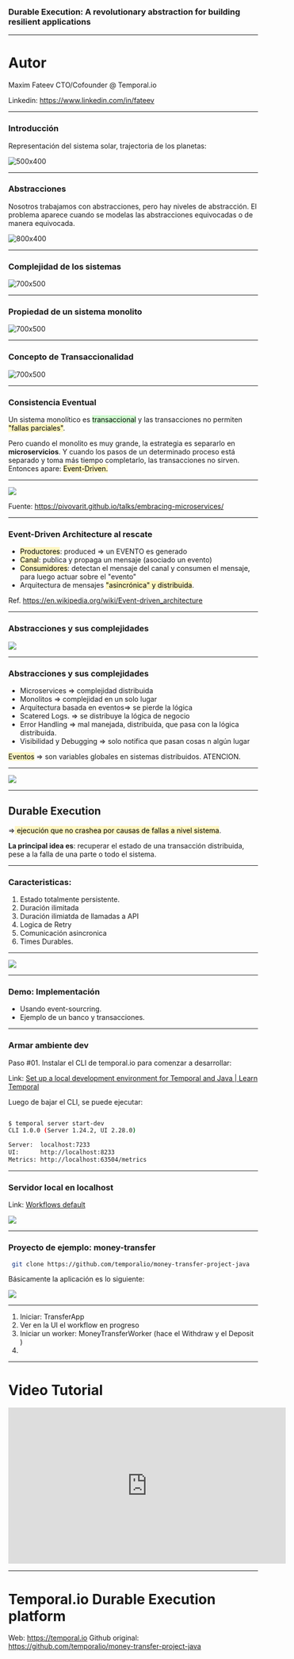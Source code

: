 ### Durable Execution: A revolutionary abstraction for building resilient applications

---

# Autor

Maxim Fateev
CTO/Cofounder @ Temporal.io

Linkedin: https://www.linkedin.com/in/fateev

---
### Introducción

Representación del sistema solar, trajectoria de los planetas:

![500x400](../../images/sistema_solar_trajectoria_planetas_real.png)

---
### Abstracciones

Nosotros trabajamos con abstracciones, pero hay niveles de abstracción. El problema aparece cuando se modelas las abstracciones equivocadas o de manera equivocada.

![800x400](../../images/sistema_solar_copernico.png)

---
### Complejidad de los sistemas

![700x500](../../images/durable_execution_complexity.png)

---
### Propiedad de un sistema monolito

![700x500](../../images/durable_execution_monolito_transaccion.png)


---
### Concepto de Transaccionalidad

![700x500](../../images/durable_execution_transaccional.png)

---

### Consistencia Eventual

Un sistema monolítico es <mark style="background: #BBFABBA6;">transaccional</mark> y las transacciones no permiten <mark style="background: #FFF3A3A6;">"fallas parciales"</mark>.

Pero cuando el monolito es muy grande, la estrategia es separarlo en **microservicios**. Y cuando los pasos de un determinado proceso está separado y toma más tiempo completarlo, las transacciones no sirven. Entonces apare: <mark style="background: #FFF3A3A6;">Event-Driven.</mark>

---

![](../../images/monolith_to_microservices.png)

Fuente: https://pivovarit.github.io/talks/embracing-microservices/

---
### Event-Driven Architecture al rescate

 - <mark style="background: #FFF3A3A6;">Productores</mark>: produced => un EVENTO es generado
 - <mark style="background: #FFF3A3A6;">Canal</mark>: publica y propaga un mensaje (asociado un evento)
- <mark style="background: #FFF3A3A6;">Consumidores</mark>: detectan el mensaje del canal y consumen el mensaje, para luego actuar sobre el "evento"
- Arquitectura de mensajes <mark style="background: #FFF3A3A6;">"asincrónica" y distribuida</mark>.

Ref. https://en.wikipedia.org/wiki/Event-driven_architecture

---
### Abstracciones y sus complejidades

![](../../images/monolith_vs_microservices.jpg)


---
### Abstracciones y sus complejidades

 - Microservices => complejidad distribuida
 - Monolitos => complejidad en un solo lugar
 - Arquitectura basada en eventos=> se pierde la lógica
 - Scatered Logs. => se distribuye la lógica de negocio
 - Error Handling => mal manejada, distribuida, que pasa con la lógica distribuida.
 - Visibilidad y Debugging => solo notifica que pasan cosas n algún lugar

<mark style="background: #FFF3A3A6;">Eventos</mark> => son variables globales en sistemas distribuidos. ATENCION.

---

![](../../images/event_driven_architecture_schema.png)

---
## Durable Execution 

=><mark style="background: #FFF3A3A6;"> ejecución que no crashea por causas de fallas a nivel sistema</mark>.

**La principal idea es**: recuperar el estado de una transacción distribuida, pese a la falla de una parte o todo el sistema.

---
### Caracteristicas:

1. Estado totalmente persistente.
2. Duración ilimitada
3. Duración ilimiatda de llamadas a API
4. Logica de Retry
5. Comunicación asincronica
6. Times Durables.

---

![](../../images/durable_execution_temporal.io.png)

---

### Demo: Implementación

 - Usando event-sourcring.
 - Ejemplo de un banco y transacciones.



---
### Armar ambiente dev

Paso #01. Instalar el CLI de temporal.io para comenzar a desarrollar:

Link: [Set up a local development environment for Temporal and Java | Learn Temporal](https://learn.temporal.io/getting_started/java/dev_environment/)

Luego de bajar el CLI, se puede ejecutar:

```bash

$ temporal server start-dev
CLI 1.0.0 (Server 1.24.2, UI 2.28.0)

Server:  localhost:7233
UI:      http://localhost:8233
Metrics: http://localhost:63504/metrics

```

---
### Servidor local en localhost

Link: [Workflows default](http://localhost:8233/namespaces/default/workflows)

![](../../images/temporal.io.localhost.png)

---
### Proyecto de ejemplo: money-transfer

```bash
 git clone https://github.com/temporalio/money-transfer-project-java
```

Básicamente la aplicación es lo siguiente:

![](../../images/temporal-high-level-application-design.png)

---

1) Iniciar: TransferApp
2) Ver en la UI el workflow en progreso
3) Iniciar un worker: MoneyTransferWorker (hace el Withdraw y el Deposit )
4) 


---

# Video Tutorial

<iframe width="560" height="315" src="https://www.youtube.com/embed/wIpz4ioK0gI?si=xS7z-_UsLxl0McCV" title="YouTube video player" frameborder="0" allow="accelerometer; autoplay; clipboard-write; encrypted-media; gyroscope; picture-in-picture; web-share" referrerpolicy="strict-origin-when-cross-origin" allowfullscreen></iframe>


---

# Temporal.io  Durable Execution platform

Web: https://temporal.io
Github original: https://github.com/temporalio/money-transfer-project-java


